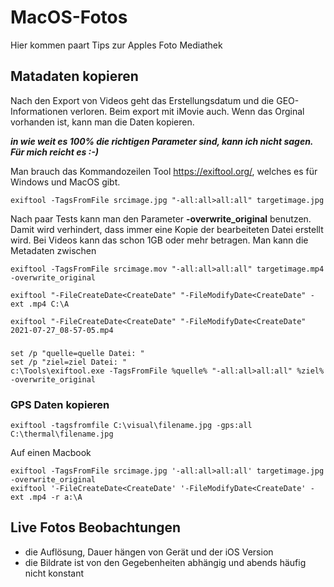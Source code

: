 # MacOS-Fotos
Hier kommen paart Tips zur Apples Foto Mediathek

## Matadaten kopieren
Nach den Export von Videos geht das Erstellungsdatum und die GEO-Informationen verloren. Beim export mit iMovie auch.
Wenn das Orginal vorhanden ist, kann man die Daten kopieren.

***in wie weit es 100% die richtigen Parameter sind, kann ich nicht sagen. Für mich reicht es :-)***

Man brauch das Kommandozeilen Tool https://exiftool.org/, welches es für Windows und MacOS gibt.

```
exiftool -TagsFromFile srcimage.jpg "-all:all>all:all" targetimage.jpg
```

Nach paar Tests kann man den Parameter **-overwrite_original** benutzen. Damit wird verhindert, dass immer eine Kopie der bearbeiteten Datei erstellt wird. Bei Videos kann das schon 1GB oder mehr betragen.
Man kann die Metadaten zwischen

```
exiftool -TagsFromFile srcimage.mov "-all:all>all:all" targetimage.mp4 -overwrite_original
```




```
exiftool "-FileCreateDate<CreateDate" "-FileModifyDate<CreateDate" -ext .mp4 C:\A
```

```
exiftool "-FileCreateDate<CreateDate" "-FileModifyDate<CreateDate" 2021-07-27_08-57-05.mp4
```
###
```
set /p "quelle=quelle Datei: "
set /p "ziel=ziel Datei: "
c:\Tools\exiftool.exe -TagsFromFile %quelle% "-all:all>all:all" %ziel% -overwrite_original
```

### GPS Daten kopieren

```
exiftool -tagsfromfile C:\visual\filename.jpg -gps:all C:\thermal\filename.jpg
```

Auf einen Macbook
```
exiftool -TagsFromFile srcimage.jpg '-all:all>all:all' targetimage.jpg -overwrite_original
exiftool '-FileCreateDate<CreateDate' '-FileModifyDate<CreateDate' -ext .mp4 -r a:\A
```

## Live Fotos Beobachtungen
- die Auflösung, Dauer hängen von Gerät und der iOS Version
- die Bildrate ist von den Gegebenheiten abhängig und abends häufig nicht konstant
